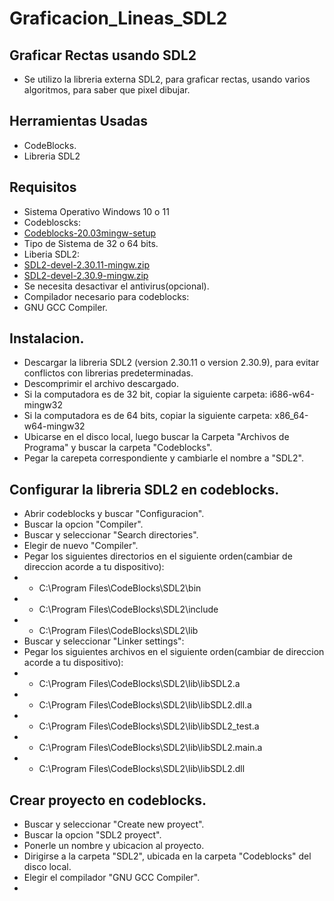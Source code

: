# Graficacion_Lineas_SDL2

## Graficar Rectas usando SDL2
- Se utilizo la libreria externa SDL2, para graficar rectas, usando varios algoritmos, para saber que pixel dibujar.

## Herramientas Usadas
- CodeBlocks.
- Libreria SDL2

## Requisitos
- Sistema Operativo Windows 10 o 11
- Codebloscks:
- [Codeblocks-20.03mingw-setup](https://www.codeblocks.org/downloads/binaries/)
- Tipo de Sistema de 32 o 64 bits.
- Liberia SDL2:
- [SDL2-devel-2.30.11-mingw.zip](https://github.com/libsdl-org/SDL/releases/tag/release-2.30.11)
- [SDL2-devel-2.30.9-mingw.zip](https://github.com/libsdl-org/SDL/releases/tag/release-2.30.9)
- Se necesita desactivar el antivirus(opcional).
- Compilador necesario para codeblocks:
- GNU GCC Compiler.
  
## Instalacion.
- Descargar la libreria SDL2 (version 2.30.11 o version 2.30.9), para evitar conflictos con librerias predeterminadas.
- Descomprimir el archivo descargado.
- Si la computadora es de 32 bit, copiar la siguiente carpeta: i686-w64-mingw32
- Si la computadora es de 64 bits, copiar la siguiente carpeta: x86_64-w64-mingw32
- Ubicarse en el disco local, luego buscar la Carpeta "Archivos de Programa" y buscar la carpeta "Codeblocks".
- Pegar la carepeta correspondiente y cambiarle el nombre a "SDL2".

## Configurar la libreria SDL2 en codeblocks.
- Abrir codeblocks y buscar "Configuracion".
- Buscar la opcion "Compiler".
- Buscar y seleccionar "Search directories".
- Elegir de nuevo "Compiler".
- Pegar los siguientes directorios en el siguiente orden(cambiar de direccion acorde a tu dispositivo):
- - C:\Program Files\CodeBlocks\SDL2\bin
- - C:\Program Files\CodeBlocks\SDL2\include
- - C:\Program Files\CodeBlocks\SDL2\lib
- Buscar y seleccionar "Linker settings":
- Pegar los siguientes archivos en el siguiente orden(cambiar de direccion acorde a tu dispositivo):
- - C:\Program Files\CodeBlocks\SDL2\lib\libSDL2.a
- - C:\Program Files\CodeBlocks\SDL2\lib\libSDL2.dll.a
- - C:\Program Files\CodeBlocks\SDL2\lib\libSDL2_test.a
- - C:\Program Files\CodeBlocks\SDL2\lib\libSDL2.main.a
- - C:\Program Files\CodeBlocks\SDL2\lib\libSDL2.dll

## Crear proyecto en codeblocks.
- Buscar y seleccionar "Create new proyect".
- Buscar la opcion "SDL2 proyect".
- Ponerle un nombre y ubicacion al proyecto.
- Dirigirse a la carpeta "SDL2", ubicada en la carpeta "Codeblocks" del disco local.
- Elegir el compilador "GNU GCC Compiler".
- 

